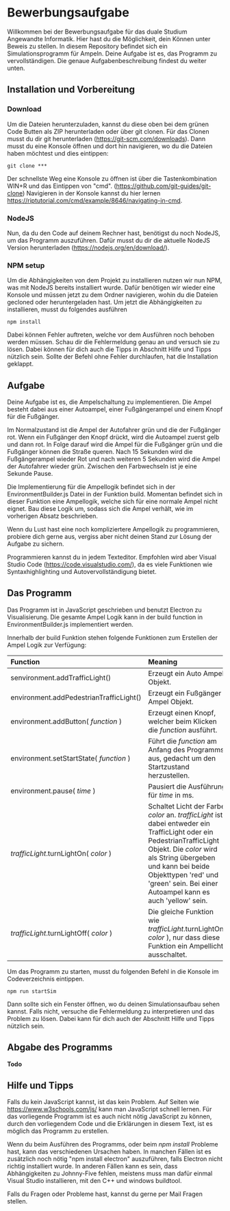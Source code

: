 # Bewerbungsaufgabe
Willkommen bei der Bewerbungsaufgabe für das duale Studium Angewandte Informatik. Hier hast du die Möglichkeit, dein Können unter Beweis zu stellen.
In diesem Repository befindet sich ein Simulationsprogramm für Ampeln.
Deine Aufgabe ist es, das Programm zu vervollständigen.
Die genaue Aufgabenbeschreibung findest du weiter unten.
## Installation und Vorbereitung
### Download
Um die Dateien herunterzuladen, kannst du diese oben bei dem grünen Code Butten als ZIP herunterladen oder über git clonen. Für das Clonen musst du dir git herunterladen (https://git-scm.com/downloads). Dann musst du eine Konsole öffnen und dort hin navigieren, wo du die Dateien haben möchtest und dies eintippen: 
```console
git clone ***
```
 Der schnellste Weg eine Konsole zu öffnen ist über die Tastenkombination WIN+R und das Eintippen von "cmd". (https://github.com/git-guides/git-clone) Navigieren in der Konsole kannst du hier lernen <https://riptutorial.com/cmd/example/8646/navigating-in-cmd>. 
### NodeJS
Nun, da du den Code auf deinem Rechner hast, benötigst du noch NodeJS, um das Programm auszuführen. Dafür musst du dir die aktuelle NodeJS Version herunterladen (https://nodejs.org/en/download/).
### NPM setup
Um die Abhängigkeiten von dem Projekt zu installieren nutzen wir nun NPM, was mit NodeJS bereits installiert wurde. Dafür benötigen wir wieder eine Konsole und müssen jetzt zu dem Ordner navigieren, wohin du die Dateien gecloned oder heruntergeladen hast.
Um jetzt die Abhängigkeiten zu installieren, musst du folgendes ausführen
```console
npm install
```
Dabei können Fehler auftreten, welche vor dem Ausführen noch behoben werden müssen. Schau dir die Fehlermeldung genau an und versuch sie zu lösen. Dabei können für dich auch die Tipps in Abschnitt Hilfe und Tipps nützlich sein.
Sollte der Befehl ohne Fehler durchlaufen, hat die Installation geklappt.
## Aufgabe
Deine Aufgabe ist es, die Ampelschaltung zu implementieren.
Die Ampel besteht dabei aus einer Autoampel, einer Fußgängerampel und einem Knopf für die Fußgänger.

Im Normalzustand ist die Ampel der Autofahrer grün und die der Fußgänger rot.
Wenn ein Fußgänger den Knopf drückt, wird die Autoampel zuerst gelb und dann rot. In Folge darauf wird die Ampel für die Fußgänger grün und die Fußgänger können die Straße queren. Nach 15 Sekunden wird die Fußgängerampel wieder Rot und nach weiteren 5 Sekunden wird die Ampel der Autofahrer wieder grün. Zwischen den Farbwechseln ist je eine Sekunde Pause.

Die Implementierung für die Ampellogik befindet sich in der EnvironmentBuilder.js Datei in der Funktion build. Momentan befindet sich in dieser Funktion eine Ampellogik, welche sich für eine normale Ampel nicht eignet. Bau diese Logik um, sodass sich die Ampel verhält, wie im vorherigen Absatz beschrieben.

Wenn du Lust hast eine noch kompliziertere Ampellogik zu programmieren, probiere dich gerne aus, vergiss aber nicht deinen Stand zur Lösung der Aufgabe zu sichern.

Programmieren kannst du in jedem Texteditor. Empfohlen wird aber Visual Studio Code (https://code.visualstudio.com/), da es viele Funktionen wie Syntaxhighlighting und Autovervollständigung bietet. 
## Das Programm
Das Programm ist in JavaScript geschrieben und benutzt Electron zu Visualisierung.
Die gesamte Ampel Logik kann in der build function in EnvironmentBuilder.js implementiert werden.

Innerhalb der build Funktion stehen folgende Funktionen zum Erstellen der Ampel Logik zur Verfügung:

| Function                                      | Meaning |
| :---                                          | :--- |
| senvironment.addTrafficLight()                | Erzeugt ein Auto Ampel Objekt. |
| environment.addPedestrianTrafficLight()       | Erzeugt ein Fußgänger Ampel Objekt. |
| environment.addButton( *function* )           | Erzeugt einen Knopf, welcher beim Klicken die *function* ausführt. |
| environment.setStartState( *function* )       | Führt die *function* am Anfang des Programms aus, gedacht um den Startzustand herzustellen. |
| environment.pause( *time* )                   | Pausiert die Ausführung für *time* in ms. |
| *trafficLight*.turnLightOn( *color* )         | Schaltet Licht der Farbe *color* an. *trafficLight* ist dabei entweder ein TrafficLight oder ein PedestrianTrafficLight Objekt. Die *color* wird als String übergeben und kann bei beide Objekttypen 'red' und 'green' sein. Bei einer Autoampel kann es auch 'yellow' sein. |
| *trafficLight*.turnLightOff( *color* )        | Die gleiche Funktion wie *trafficLight*.turnLightOn( *color* ), nur dass diese Funktion ein Ampellicht ausschaltet. |

Um das Programm zu starten, musst du folgenden Befehl in die Konsole im Codeverzeichnis eintippen.

```consol
npm run startSim
```
Dann sollte sich ein Fenster öffnen, wo du deinen Simulationsaufbau sehen kannst. Falls nicht, versuche die Fehlermeldung zu interpretieren und das Problem zu lösen. Dabei kann für dich auch der Abschnitt Hilfe und Tipps nützlich sein.

## Abgabe des Programms
**Todo**

## Hilfe und Tipps
Falls du kein JavaScript kannst, ist das kein Problem. Auf Seiten wie <https://www.w3schools.com/js/> kann man JavaScript schnell lernen.
Für das vorliegende Programm ist es auch nicht nötig JavaScript zu können, durch den vorliegendem Code und die Erklärungen in diesem Text, ist es möglich das Programm zu erstellen.

Wenn du beim Ausführen des Programms, oder beim *npm install* Probleme hast, kann das verschiedenen Ursachen haben. In manchen Fällen ist es zusätzlich noch nötig "npm install electron" auszuführen, falls Electron nicht richtig installiert wurde. In anderen Fällen kann es sein, dass Abhängigkeiten zu Johnny-Five fehlen, meistens muss man dafür einmal Visual Studio installieren, mit den C++ und windows buildtool.

Falls du Fragen oder Probleme hast, kannst du gerne per Mail Fragen stellen.